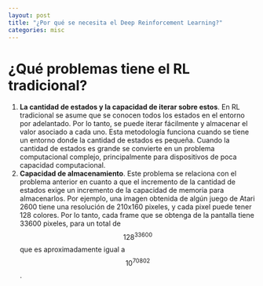 ```yaml
---
layout: post
title: "¿Por qué se necesita el Deep Reinforcement Learning?"
categories: misc
---
```


# ¿Qué problemas tiene el RL tradicional?

1) **La cantidad de estados y la capacidad de iterar sobre estos**. En RL tradicional se asume que se conocen todos los estados en el entorno por adelantado. Por lo tanto, se puede iterar fácilmente y almacenar el valor asociado a cada uno. Esta metodología funciona cuando se tiene un entorno donde la cantidad de estados es pequeña. Cuando la cantidad de estados es grande se convierte en un problema computacional complejo, principalmente para dispositivos de poca capacidad computacional. 
2) **Capacidad de almacenamiento**. Este problema se relaciona con el problema anterior en cuanto a que el incremento de la cantidad de estados exige un incremento de la capacidad de memoria para almacenarlos. Por ejemplo, una imagen obtenida de algún juego de Atari 2600 tiene una resolución de 210x160 pixeles, y cada pixel puede tener 128 colores. Por lo tanto, cada frame que se obtenga de la pantalla tiene 33600 pixeles, para un total de $$128^33600$$ que es aproximadamente igual a $$10^70802$$.

